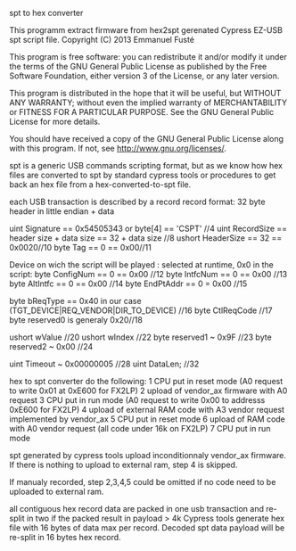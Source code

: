 spt to hex converter

This programm extract firmware from hex2spt gerenated Cypress EZ-USB
spt script file.
Copyright (C) 2013  Emmanuel Fusté

This program is free software: you can redistribute it and/or modify
it under the terms of the GNU General Public License as published by
the Free Software Foundation, either version 3 of the License, or
any later version.

This program is distributed in the hope that it will be useful,
but WITHOUT ANY WARRANTY; without even the implied warranty of
MERCHANTABILITY or FITNESS FOR A PARTICULAR PURPOSE.  See the
GNU General Public License for more details.

You should have received a copy of the GNU General Public License
along with this program.  If not, see <http://www.gnu.org/licenses/>.


spt is a generic USB commands scripting format, but as we know how hex files
are converted to spt by standard cypress tools or procedures to get back
an hex file from a hex-converted-to-spt file.


each USB transaction is described by a record
record format: 32 byte header in little endian + data
 
uint Signature == 0x54505343 or byte[4] == 'CSPT' //4 
uint RecordSize == header size + data size == 32 + data size //8
ushort HeaderSize == 32  == 0x0020//10
byte Tag == 0 == 0x00//11

Device on wich the script will be played : selected at runtime,
0x0 in the script:
byte ConfigNum == 0 == 0x00 //12
byte IntfcNum == 0 == 0x00 //13
byte AltIntfc == 0 == 0x00 //14
byte EndPtAddr == 0 = 0x00 //15

byte bReqType == 0x40 in our case (TGT_DEVICE|REQ_VENDOR|DIR_TO_DEVICE) //16
byte CtlReqCode //17
byte reserved0 is generaly 0x20//18 

ushort wValue //20
ushort wIndex //22
byte reserved1 ~ 0x9F //23 
byte reserved2 ~ 0x00 //24

uint Timeout ~ 0x00000005 //28
uint DataLen; //32

hex to spt converter do the following:
1 CPU put in reset mode (A0 request to write 0x01 at 0xE600 for FX2LP)
2 upload of vendor_ax firmware with A0 request
3 CPU put in run mode (A0 request to write 0x00 to addresss 0xE600 for FX2LP)
4 upload of external RAM code with A3 vendor request implemented by vendor_ax
5 CPU put in reset mode
6 upload of RAM code with A0 vendor request (all code under 16k on FX2LP)
7 CPU put in run mode

spt generated by cypress tools upload inconditionnaly vendor_ax firmware.
If there is nothing to upload to external ram, step 4 is skipped.

If manualy recorded, step 2,3,4,5 could be omitted if no code need to be 
uploaded to external ram.

all contiguous hex record data are packed in one usb transaction and re-split
in two if the packed result in payload > 4k
Cypress tools generate hex file with 16 bytes of data max per record.
Decoded spt data payload will be re-split in 16 bytes hex record.
